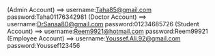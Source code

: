 (Admin Account) ==>     username:Taha85@gmail.com             password:Taha01176342981
(Doctor Account) ==>    username:DrSanaa80@gmail.com          password:01234685726
(Student Account) ==>   username:Reem9921@hotmail.com         password:Reem99921
(Employee Account) ==>  username:Youssef.Ali.92@gmail.com     password:Youssef123456
